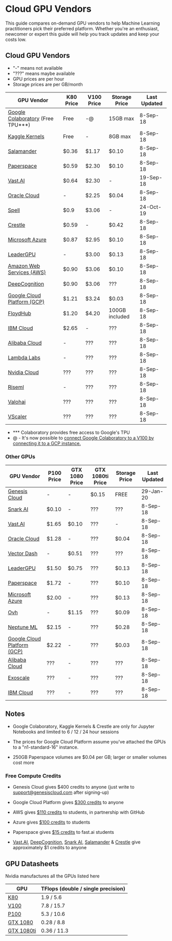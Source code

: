 # Cloud GPU Vendors

This guide compares on-demand GPU vendors to help Machine Learning practitioners
pick their preferred platform. Whether you're an enthusiast, newcomer or expert
this guide will help you track updates and keep your costs low.

## Cloud GPU Vendors

- "-" means not available
- "???" means maybe available
- GPU prices are per hour
- Storage prices are per GB/month

| GPU Vendor                                                                                            | K80 Price | V100 Price | Storage Price  | Last Updated |
| ----------------------------------------------------------------------------------------------------- | --------- | ---------- | -------------- | ------------ |
| [Google Colaboratory](https://colab.research.google.com/) (Free TPU***)                                 | Free      | -@          | 15GB max       | 8-Sep-18     |
| [Kaggle Kernels](https://www.kaggle.com/dansbecker/running-kaggle-kernels-with-a-gpu)                 | Free      | -          | 8GB max        | 8-Sep-18     |
| [Salamander](https://salamander.ai/)                                                                  | $0.36     | $1.17      | $0.10          | 8-Sep-18     |
| [Paperspace](https://www.paperspace.com/)                                                             | $0.59     | $2.30      | $0.10          | 8-Sep-18     |
| [Vast.AI](https://vast.ai/)                                                                           | $0.64     | $2.30      | -              | 19-Sep-18    |
| [Oracle Cloud](https://cloud.oracle.com/compute/gpu/features)                                         | -         | $2.25      | $0.04          | 8-Sep-18     |
| [Spell](https://spell.run/)                                                                           | $0.9     | $3.06      | -            | 24-Oct-19     |
| [Crestle](https://www.crestle.com/)                                                                   | $0.59     | -          | $0.42          | 8-Sep-18     |
| [Microsoft Azure](https://docs.microsoft.com/en-us/azure/virtual-machines/windows/sizes-gpu)          | $0.87     | $2.95      | $0.10          | 8-Sep-18     |
| [LeaderGPU](https://www.leadergpu.com/)                                                               | -         | $3.00      | $0.13          | 8-Sep-18     |
| [Amazon Web Services (AWS)](https://aws.amazon.com/ec2/instance-types/p2/)                            | $0.90     | $3.06      | $0.10          | 8-Sep-18     |
| [DeepCognition](https://deepcognition.ai/)                                                            | $0.90     | $3.06      | ???            | 8-Sep-18     |
| [Google Cloud Platform (GCP)](https://cloud.google.com/gpu/)                                          | $1.21     | $3.24      | $0.03          | 8-Sep-18     |
| [FloydHub](https://www.floydhub.com/)                                                                 | $1.20     | $4.20      | 100GB included | 8-Sep-18     |
| [IBM Cloud](https://www.ibm.com/cloud/gpu)                                                            | $2.65     | -          | ???            | 8-Sep-18     |
| [Alibaba Cloud](https://www.alibabacloud.com/product/gpu?spm=a3c0i.11728334.1144220.1.23794a1clKeiCs) | -         | ???        | ???            | 8-Sep-18     |
| [Lambda Labs](https://lambdalabs.com/)                                                                | -         | ???        | ???            | 8-Sep-18     |
| [Nvidia Cloud](https://www.nvidia.com/en-us/data-center/gpu-cloud-computing/)                         | ???       | ???        | ???            | 8-Sep-18     |
| [Riseml](https://riseml.com/)                                                                         | -         | ???        | ???            | 8-Sep-18     |
| [Valohai](https://valohai.com/)                                                                       | ???       | ???        | ???            | 8-Sep-18     |
| [VScaler](https://www.vscaler.com/)                                                                   | ???       | ???        | ???            | 8-Sep-18     |

- *** Colaboratory provides free access to Google's TPU
- @ - It's now possible to [connect Google Colaboratory to a V100 by connecting it to a GCP instance.](https://colab.research.google.com/drive/1Xh0slMoD1dfi8iTQJbO18uuCilJMLoKc)
### Other GPUs

| GPU Vendor                                                                                            | P100 Price | GTX 1080 Price | GTX 1080ti Price | Storage Price | Last Updated |
| ----------------------------------------------------------------------------------------------------- | ---------- | -------------- | -------------    | ------------- | ------------ |
| [Genesis Cloud](https://genesiscloud.com/)                                                            | -          | -              | $0.15            | FREE          | 29-Jan-20    |
| [Snark AI](https://snark.ai/)                                                                         | $0.10      | -              | ???              | ???           | 8-Sep-18     |
| [Vast.AI](https://vast.ai/)                                                                           | $1.65      | $0.10          | ???              | -             | 8-Sep-18     |
| [Oracle Cloud](https://cloud.oracle.com/compute/gpu/features)                                         | $1.28      | -              | ???              | $0.04         | 8-Sep-18     |
| [Vector Dash](https://vectordash.com/)                                                                | -          | $0.51          | ???              | ???           | 8-Sep-18     |
| [LeaderGPU](https://www.leadergpu.com/)                                                               | $1.50      | $0.75          | ???              | $0.13         | 8-Sep-18     |
| [Paperspace](https://www.paperspace.com/)                                                             | $1.72      | -              | ???              | $0.10         | 8-Sep-18     |
| [Microsoft Azure](https://docs.microsoft.com/en-us/azure/virtual-machines/windows/sizes-gpu)          | $2.00      | -              | ???              | $0.13         | 8-Sep-18     |
| [Ovh](https://www.ovh.com/world/public-cloud/instances/prices/)                                       | -          | $1.15          | ???              | $0.09         | 8-Sep-18     |
| [Neptune ML](https://neptune.ml/)                                                                     | $2.15      | -              | ???              | $0.28         | 8-Sep-18     |
| [Google Cloud Platform (GCP)](https://cloud.google.com/gpu/)                                          | $2.22      | -              | ???              | $0.03         | 8-Sep-18     |
| [Alibaba Cloud](https://www.alibabacloud.com/product/gpu?spm=a3c0i.11728334.1144220.1.23794a1clKeiCs) | ???        | -              | ???              | ???           | 8-Sep-18     |
| [Exoscale](https://exoscale.com/)                                                                     | ???        | -              | ???              | ???           | 8-Sep-18     |
| [IBM Cloud](https://www.ibm.com/cloud/gpu)                                                            | ???        | -              | ???              | ???           | 8-Sep-18     |

## Notes

- Google Colaboratory, Kaggle Kernels & Crestle are only for Jupyter Notebooks
and limited to 6 / 12 / 24 hour sessions

- The prices for Google Cloud Platform assume you've attached the GPUs to a
"n1-standard-16" instance.

- 250GB Paperspace volumes are $0.04 per GB; larger or smaller volumes cost more

### Free Compute Credits

- Genesis Cloud gives $400 credits to anyone (just write to support@genesiscloud.com after signing-up)

- Google Cloud Platform gives [$300 credits](https://cloud.google.com/free/) to anyone

- AWS gives [$110 credits](https://education.github.com/pack/) to students, in partnership with GitHub

- Azure gives [$100 credits](https://azure.microsoft.com/en-in/free/students/) to students

- Paperspace gives [$15 credits](https://github.com/asiedubrempong/fastai_deeplearn_part1/blob/master/tools/paperspace.md#summary-of-charges) to fast.ai students

- [Vast.AI](https://vast.ai/), [DeepCognition](https://deepcognition.ai/), [Snark AI](https://snark.ai/), [Salamander](https://salamander.ai/) & [Crestle](https://www.crestle.com/) give approximately $1 credits to anyone

## GPU Datasheets

Nvidia manufactures all the GPUs listed here

| GPU                                                                                                                          | TFlops (double / single precision) |
| --------------------------------------------------------------------------------------------------------------------------   | ---------------------------------- |
| [K80](https://www.nvidia.com/content/dam/en-zz/Solutions/Data-Center/tesla-product-literature/TeslaK80-datasheet.pdf)        | 1.9 / 5.6                          |
| [V100](https://images.nvidia.com/content/technologies/volta/pdf/tesla-volta-v100-datasheet-letter-fnl-web.pdf)               | 7.8 / 15.7                         |
| [P100](https://images.nvidia.com/content/tesla/pdf/nvidia-tesla-p100-datasheet.pdf)                                          | 5.3 / 10.6                         |
| [GTX 1080](https://international.download.nvidia.com/geforce-com/international/pdfs/GeForce_GTX_1080_Whitepaper_FINAL.pdf)   | 0.28 / 8.8                         |
| [GTX 1080ti](https://en.wikipedia.org/wiki/GeForce_10_series)                                                                | 0.36 / 11.3                        |
